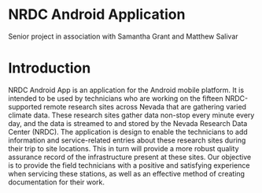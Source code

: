 # NRDC Android Application
Senior project in association with Samantha Grant and Matthew Salivar

# Introduction
NRDC Android App is an application for the Android mobile platform. It is intended to be used by technicians who are working on the fifteen NRDC-supported remote research sites across Nevada that are gathering varied climate data. These research sites gather data non-stop every minute every day, and the data is streamed to and stored by the Nevada Research Data Center (NRDC). The application is design to enable the technicians to add information and service-related entries about these research sites during their trip to site locations. This in turn will provide a more robust quality assurance record of the infrastructure present at these sites. Our objective is to provide the field technicians with a positive and satisfying experience when servicing these stations, as well as an effective method of creating documentation for their work.
